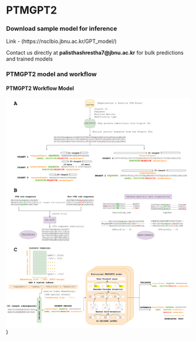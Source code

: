 <h1>PTMGPT2</h1>

<h3>Download sample model for inference</h3>
<p>Link - (https://nsclbio.jbnu.ac.kr/GPT_model/)</p>
<p>Contact us directly at <b>palisthashrestha7@jbnu.ac.kr</b> for bulk predictions and trained models</p>

<h3>PTMGPT2 model and workflow</h3>
<h4 class='text-center'>PTMGPT2 Workflow Model</h4>
<img src='PTMGPT2-workflow-model.png'></img>)



